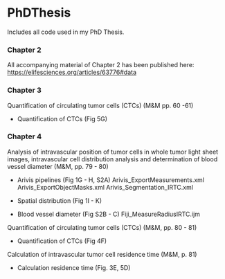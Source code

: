 # PhDThesis
Includes all code used in my PhD Thesis.

### Chapter 2 <br>
All accompanying material of Chapter 2 has been published here: <br>
https://elifesciences.org/articles/63776#data

### Chapter 3 <br>
Quantification of circulating tumor cells (CTCs) (M&M pp. 60 -61) <br>
- Quantification of CTCs (Fig 5G)

### Chapter 4 <br>
Analysis of intravascular position of tumor cells in whole tumor light sheet images, intravascular cell distribution analysis and determination of blood vessel diameter (M&M, pp. 79 - 80)
- Arivis pipelines (Fig 1G - H, S2A)
  Arivis_ExportMeasurements.xml
  Arivis_ExportObjectMasks.xml
  Arivis_Segmentation_IRTC.xml
  
- Spatial distribution (Fig 1I - K)
- Blood vessel diameter (Fig S2B - C)
  Fiji_MeasureRadiusIRTC.ijm

Quantification of circulating tumor cells (CTCs) (M&M, pp. 80 - 81)
- Quantification of CTCs (Fig 4F)

Calculation of intravascular tumor cell residence time (M&M, p. 81)
- Calculation residence time (Fig. 3E, 5D)
